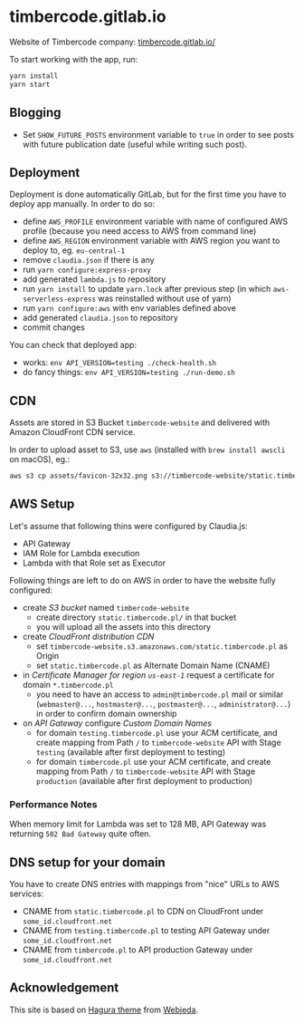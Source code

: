 # timbercode.gitlab.io

Website of Timbercode company:
 [timbercode.gitlab.io/]( http://timbercode.gitlab.io/ )

To start working with the app, run:
```bash
yarn install
yarn start
```

## Blogging

* Set `SHOW_FUTURE_POSTS` environment variable to `true` 
  in order to see posts with future publication date 
  (useful while writing such post).

## Deployment

Deployment is done automatically GitLab, but for the first time
 you have to deploy app manually. In order to do so:
* define `AWS_PROFILE` environment variable with name of configured
  AWS profile (because you need access to AWS from command line)
* define `AWS_REGION` environment variable with AWS region
  you want to deploy to, eg. `eu-central-1`
* remove `claudia.json` if there is any
* run `yarn configure:express-proxy`
* add generated `lambda.js` to repository
* run `yarn install` to update `yarn.lock` after previous step
  (in which `aws-serverless-express` was reinstalled without
  use of yarn)
* run `yarn configure:aws` with env variables defined above
* add generated `claudia.json` to repository
* commit changes

You can check that deployed app:
* works: `env API_VERSION=testing ./check-health.sh`
* do fancy things: `env API_VERSION=testing ./run-demo.sh`

## CDN

Assets are stored in S3 Bucket `timbercode-website` and delivered
with Amazon CloudFront CDN service.

In order to upload asset to S3, use `aws` (installed with `brew install awscli` on macOS), eg.:
```bash
aws s3 cp assets/favicon-32x32.png s3://timbercode-website/static.timbercode.pl/favicon-32x32.png --profile <profile> --region <region>
```

## AWS Setup

Let's assume that following thins were configured by Claudia.js:
* API Gateway
* IAM Role for Lambda execution
* Lambda with that Role set as Executor

Following things are left to do on AWS in order to have
the website fully configured:
* create *S3 bucket* named `timbercode-website`
    * create directory `static.timbercode.pl/` in that bucket
    * you will upload all the assets into this directory
* create *CloudFront distribution CDN*
    * set `timbercode-website.s3.amazonaws.com/static.timbercode.pl`
      as Origin
    * set `static.timbercode.pl` as Alternate Domain Name (CNAME)
* in *Certificate Manager for region `us-east-1`* request a certificate
  for domain `*.timbercode.pl`
    * you need to have an access to `admin@timbercode.pl` mail or
      similar (`webmaster@...`, `hostmaster@...`, `postmaster@...`,
      `administrator@...`) in order to confirm domain ownership
* on *API Gateway* configure *Custom Domain Names*
    * for domain `testing.timbercode.pl` use your ACM certificate,
      and create mapping from Path `/` to `timbercode-website` API
      with Stage `testing` (available after first deployment to testing)
    * for domain `timbercode.pl` use your ACM certificate,
      and create mapping from Path `/` to `timbercode-website` API
      with Stage `production` (available after first deployment to production)
    
### Performance Notes

When memory limit for Lambda was set to 128 MB, API Gateway was returning
`502 Bad Gateway` quite often.
    
## DNS setup for your domain

You have to create DNS entries with mappings from "nice" URLs
to AWS services:
* CNAME from `static.timbercode.pl` to CDN on CloudFront
  under `some_id.cloudfront.net`
* CNAME from `testing.timbercode.pl` to testing API Gateway
  under `some_id.cloudfront.net`
* CNAME from `timbercode.pl` to API production Gateway 
  under `some_id.cloudfront.net`

## Acknowledgement

This site is based on [Hagura theme]( https://github.com/sharu725/hagura )
 from [Webjeda]( https://blog.webjeda.com/ ).
